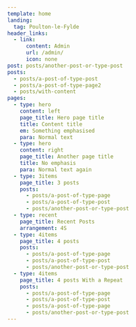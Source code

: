 ```yaml
---
template: home
landing:
  tag: Poulton-le-Fylde
header_links:
  - link:
      content: Admin
      url: /admin/
      icon: none
post: posts/another-post-or-type-post
posts:
  - posts/a-post-of-type-post
  - posts/a-post-of-type-page2
  - posts/with-content
pages:
  - type: hero
    content: left
    page_title: Hero page title
    title: Content title
    em: Something emphasised
    para: Normal text
  - type: hero
    content: right
    page_title: Another page title
    title: No emphasis
    para: Normal text again
  - type: 3items
    page_title: 3 posts
    posts:
      - posts/a-post-of-type-page
      - posts/a-post-of-type-post
      - posts/another-post-or-type-post
  - type: recent
    page_title: Recent Posts
    arrangement: 4S
  - type: 4items
    page_title: 4 posts
    posts:
      - posts/a-post-of-type-page
      - posts/a-post-of-type-post
      - posts/another-post-or-type-post
  - type: 4items
    page_title: 4 posts With a Repeat
    posts:
      - posts/a-post-of-type-page
      - posts/a-post-of-type-post
      - posts/a-post-of-type-page
      - posts/another-post-or-type-post
---
```

